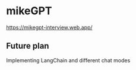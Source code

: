 # mikeGPT
https://mikegpt-interview.web.app/

## Future plan
Implementing LangChain and different chat modes
